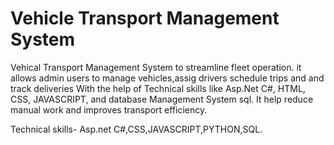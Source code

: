 # Vehicle Transport Management System 
Vehical Transport Management System to streamline fleet operation. it allows admin users to manage vehicles,assig drivers schedule trips and and track deliveries With the help of Technical skills like Asp.Net C#, HTML,  CSS, JAVASCRIPT,  and database Management System sql. It help reduce manual work and improves transport efficiency. 

Technical skills- Asp.net C#,CSS,JAVASCRIPT,PYTHON,SQL.
